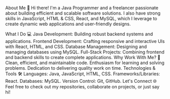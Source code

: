 About Me 👋
Hi there! I'm a  Java Programmer and a freelancer passionate about building efficient and scalable software solutions. I also have strong skills in JavaScript, HTML & CSS, React, and MySQL, which I leverage to create dynamic web applications and user-friendly designs.

What I Do 💻
Java Development: Building robust backend systems and applications.
Frontend Development: Crafting responsive and interactive UIs with React, HTML, and CSS.
Database Management: Designing and managing databases using MySQL.
Full-Stack Projects: Combining frontend and backend skills to create complete applications.
Why Work With Me? 🤝
Clean, efficient, and maintainable code.
Enthusiasm for learning and solving problems.
Dedication to delivering quality work on time.
Technologies & Tools 🛠️
Languages: Java, JavaScript, HTML, CSS.
Frameworks/Libraries: React.
Databases: MySQL.
Version Control: Git, GitHub.
Let's Connect 🌐
Feel free to check out my repositories, collaborate on projects, or just say hi!
